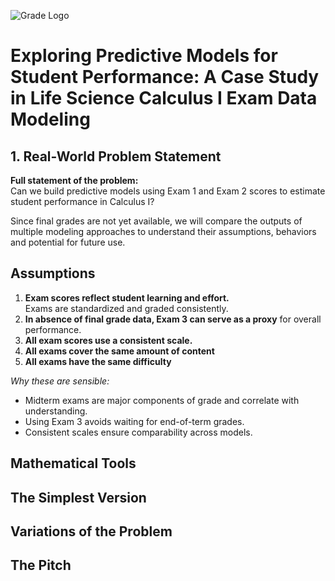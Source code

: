 ![Grade Logo](https://github.com/user-attachments/assets/3f6d9f0e-31bf-426a-8834-5e05d9c12180)

# Exploring Predictive Models for Student Performance: A Case Study in Life Science Calculus I Exam Data Modeling

## 1. Real-World Problem Statement
**Full statement of the problem:**  
Can we build predictive models using Exam 1 and Exam 2 scores to estimate student performance in Calculus I? 

Since final grades are not yet available, we will compare the outputs of multiple modeling approaches to understand their assumptions, behaviors and potential for future use.

## Assumptions
1. **Exam scores reflect student learning and effort.**  
   Exams are standardized and graded consistently.  
2. **In absence of final grade data, Exam 3 can serve as a proxy** for overall performance.  
3. **All exam scores use a consistent scale.**
4. **All exams cover the same amount of content**
5. **All exams have the same difficulty**

*Why these are sensible:*  
- Midterm exams are major components of grade and correlate with understanding.  
- Using Exam 3 avoids waiting for end-of-term grades.  
- Consistent scales ensure comparability across models.

## Mathematical Tools

## The Simplest Version

## Variations of the Problem

## The Pitch
